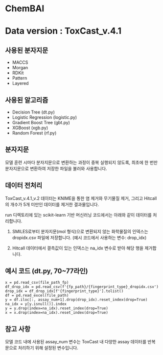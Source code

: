 # ChemBAI
Data version : ToxCast_v.4.1
==========================


사용된 분자지문
-------------
- MACCS
- Morgan
- RDKit
- Pattern
- Layered


사용된 알고리즘
-------------
- Decision Tree (dt.py)
- Logistic Regression (logistic.py)
- Gradient Boost Tree (gbt.py)
- XGBoost (xgb.py)
- Random Forest (rf.py)


분자지문
----------------
모델 훈련 시마다 분자지문으로 변환하는 과정이 중복 실행되지 않도록, 최초에 한 번만 분자지문으로 변환하여 저장한 파일을 불러와 사용합니다.

데이터 전처리
-------------
ToxCast_v.4.1_v.2 데이터는 KNIME을 통한 염 제거와 무기물질 제거, 그리고 Hitcall의 개수가 5개 미만인 데이터를 제거한 결과물입니다.

run 디렉토리에 있는 scikit-learn 기반 머신러닝 코드에서는 아래와 같이 데이터를 처리합니다.

  1. SMILES로부터 분자지문(mol 형식)으로 변환되지 않는 화학물질의 인덱스는 dropidx.csv 파일에 저장합니다.
     (예시 코드에서 사용하는 변수: drop_idx)
     
  2. Hitcall 데이터에서 결측값이 있는 인덱스는 na_idx 변수로 받아 해당 행을 제거합니다.

예시 코드 (dt.py, 70~77라인)
----------------------------
    x = pd.read_csv(file_path_fp)
    df_drop_idx = pd.read_csv(f'{fp_path}/{fingerprint_type}_dropidx.csv')
    drop_idx = df_drop_idx[f'{fingerprint_type}'].tolist()
    df = pd.read_excel(file_path)
    y = df.iloc[:, assay_num+1].drop(drop_idx).reset_index(drop=True)
    na_idx = y[y.isnull()].index
    y = y.drop(index=na_idx).reset_index(drop=True)
    x = x.drop(index=na_idx).reset_index(drop=True)

참고 사항
----------
모델 코드 내에 사용된 assay_num 변수는 ToxCast 내 다양한 assay 데이터를 반복문으로 처리하기 위해 설정된 변수입니다.